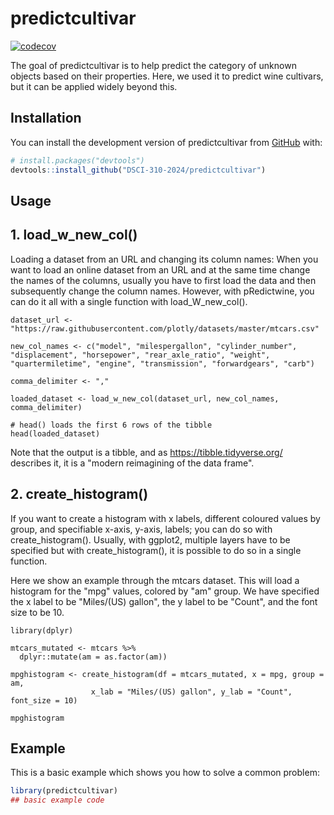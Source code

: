 
<!-- README.md is generated from README.Rmd. Please edit that file -->

# predictcultivar

<!-- badges: start -->
[![codecov](https://codecov.io/gh/DSCI-310-2024/predictcultivar/graph/badge.svg?token=IwIVq9czpq)](https://codecov.io/gh/DSCI-310-2024/predictcultivar)
<!-- badges: end -->

The goal of predictcultivar is to help predict the category of unknown objects based on their properties. Here, we used it to predict wine cultivars, but it can be applied widely beyond this. 

## Installation

You can install the development version of predictcultivar from
[GitHub](https://github.com/) with:

``` r
# install.packages("devtools")
devtools::install_github("DSCI-310-2024/predictcultivar")
```

## Usage

## 1. load_w_new_col()

Loading a dataset from an URL and changing its column names:
When you want to load an online dataset from an URL and at the same time change the names of the columns, usually you have to first load the data and then subsequently change the column names. However, with pRedictwine, you can do it all with a single function with load_W_new_col().

```{r}
dataset_url <- "https://raw.githubusercontent.com/plotly/datasets/master/mtcars.csv"

new_col_names <- c("model", "milespergallon", "cylinder_number", "displacement", "horsepower", "rear_axle_ratio", "weight", "quartermiletime", "engine", "transmission", "forwardgears", "carb")

comma_delimiter <- ","

loaded_dataset <- load_w_new_col(dataset_url, new_col_names, comma_delimiter)

# head() loads the first 6 rows of the tibble
head(loaded_dataset)
```

Note that the output is a tibble, and as https://tibble.tidyverse.org/ describes it, it is a "modern reimagining of the data frame". 

## 2. create_histogram()

If you want to create a histogram with x labels, different coloured values by group, and specifiable x-axis, y-axis, labels; you can do so with create_histogram(). Usually, with ggplot2, multiple layers have to be specified but with create_histogram(), it is possible to do so in a single function.

Here we show an example through the mtcars dataset. This will load a histogram for the "mpg" values, colored by "am" group. We have specified the x label to be "Miles/(US) gallon", the y label to be "Count", and the font size to be 10.

```{r, include = FALSE}
library(dplyr)

mtcars_mutated <- mtcars %>%
  dplyr::mutate(am = as.factor(am))
```

```{r}
mpghistogram <- create_histogram(df = mtcars_mutated, x = mpg, group = am,
                  x_lab = "Miles/(US) gallon", y_lab = "Count", font_size = 10)

mpghistogram
```

## Example

This is a basic example which shows you how to solve a common problem:

``` r
library(predictcultivar)
## basic example code
```


